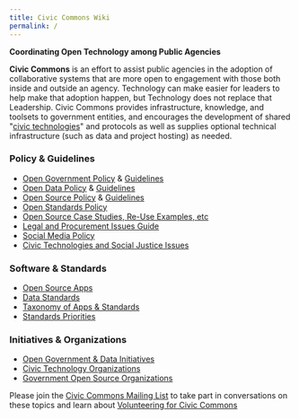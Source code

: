```yaml
---
title: Civic Commons Wiki
permalink: /
---
```


**Coordinating Open Technology among Public Agencies**

**Civic Commons** is an effort to assist public agencies in the adoption of collaborative systems that are more open to engagement with those both inside and outside an agency. Technology can make easier for leaders to help make that adoption happen, but Technology does not replace that Leadership. Civic Commons provides infrastructure, knowledge, and toolsets to government entities, and encourages the development of shared "[civic technologies](/Civic_Software "wikilink")" and protocols as well as supplies optional technical infrastructure (such as data and project hosting) as needed.


### Policy & Guidelines

-   [Open Government Policy](/Open_Government_Policy "wikilink") & [Guidelines](/Open_Government_Guidelines "wikilink")
-   [Open Data Policy](/Open_Data_Policy "wikilink") & [Guidelines](/Open_Data_Guidelines "wikilink")
-   [Open Source Policy](/Open_Source_Policy "wikilink") & [Guidelines](/Open_Source_Guidelines "wikilink")
-   [Open Standards Policy](/Open_Standards_Policy "wikilink")
-   [Open Source Case Studies, Re-Use Examples, etc](/Open_Source_Case_Studies "wikilink")
-   [Legal and Procurement Issues Guide](/Legal_and_Procurement_Issues_Guide "wikilink")
-   [Social Media Policy](/Social_Media_Policy "wikilink")
-   [Civic Technologies and Social Justice Issues](/Civic_Technologies_and_Social_Justice_Issues "wikilink")

### Software & Standards

-   [Open Source Apps](/Civic_Software "wikilink")
-   [Data Standards](/Data_Standards "wikilink")
-   [Taxonomy of Apps & Standards](/Applications "wikilink")
-   [Standards Priorities](/Standards_Priorities "wikilink")


### Initiatives & Organizations

-   [Open Government & Data Initiatives](/Initiatives "wikilink")
-   [Civic Technology Organizations](/Organizations "wikilink")
-   [Government Open Source Organizations](/Organizations/Open_Source "wikilink")


Please join the [Civic Commons Mailing List](http://groups.google.com/a/civiccommons.org/group/discuss) to take part in conversations on these topics and learn about [Volunteering for Civic Commons](/Volunteering_for_Civic_Commons "wikilink")

